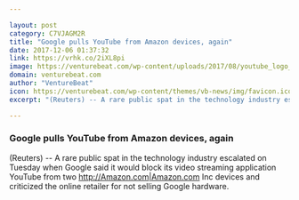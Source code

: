 ```yaml
---

layout: post
category: C7VJAGM2R
title: "Google pulls YouTube from Amazon devices, again"
date: 2017-12-06 01:37:32
link: https://vrhk.co/2iXL8pi
image: https://venturebeat.com/wp-content/uploads/2017/08/youtube_logo_2017.png?fit=780%2C390&strip=all
domain: venturebeat.com
author: "VentureBeat"
icon: https://venturebeat.com/wp-content/themes/vb-news/img/favicon.ico
excerpt: "(Reuters) -- A rare public spat in the technology industry escalated on Tuesday when Google said it would block its video streaming application YouTube from two <http://Amazon.com|Amazon.com> Inc devices and criticized the online retailer for not selling Google hardware."

---
```


### Google pulls YouTube from Amazon devices, again

(Reuters) -- A rare public spat in the technology industry escalated on Tuesday when Google said it would block its video streaming application YouTube from two <http://Amazon.com|Amazon.com> Inc devices and criticized the online retailer for not selling Google hardware.